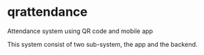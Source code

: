 # qrattendance
Attendance system using QR code and mobile app

This system consist of two sub-system, the app and the backend.
